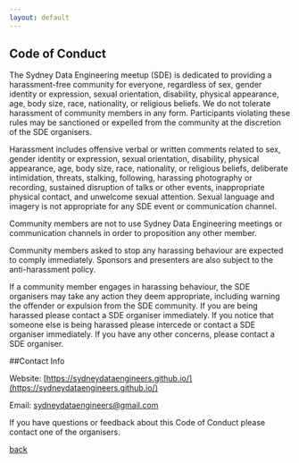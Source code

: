 ```yaml
---
layout: default
---
```


## Code of Conduct
The Sydney Data Engineering meetup (SDE) is dedicated to providing a harassment-free community for everyone, regardless of sex, gender identity or expression, sexual orientation, disability, physical appearance, age, body size, race, nationality, or religious beliefs. We do not tolerate harassment of community members in any form. Participants violating these rules may be sanctioned or expelled from the community at the discretion of the SDE organisers.

Harassment includes offensive verbal or written comments related to sex, gender identity or expression, sexual orientation, disability, physical appearance, age, body size, race, nationality, or religious beliefs, deliberate intimidation, threats, stalking, following, harassing photography or recording, sustained disruption of talks or other events, inappropriate physical contact, and unwelcome sexual attention. Sexual language and imagery is not appropriate for any SDE event or communication channel.

Community members are not to use Sydney Data Engineering meetings or communication channels in order to proposition any other member.

Community members asked to stop any harassing behaviour are expected to comply immediately. Sponsors and presenters are also subject to the anti-harassment policy.

If a community member engages in harassing behaviour, the SDE organisers may take any action they deem appropriate, including warning the offender or expulsion from the SDE community. If you are being harassed please contact a SDE organiser immediately. If you notice that someone else is being harassed please intercede or contact a SDE organiser immediately. If you have any other concerns, please contact a SDE organiser.

##Contact Info

Website: [https://sydneydataengineers.github.io/](https://sydneydataengineers.github.io/)

Email: [sydneydataengineers@gmail.com](mailto:sydneydataengineers@gmail.com)

If you have questions or feedback about this Code of Conduct please contact one of the organisers.

[back](./)
